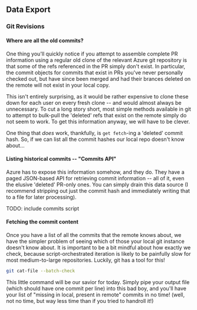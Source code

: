 ## Data Export

### Git Revisions

#### Where are all the old commits?

One thing you'll quickly notice if you attempt to assemble complete PR
information using a regular old clone of the relevant Azure git repository is
that some of the refs referenced in the PR simply don't exist. In particular,
the commit objects for commits that exist in PRs you've never personally checked
out, but have since been merged and had their brances deleted on the remote will
not exist in your local copy.

This isn't entirely surprising, as it would be rather expensive to clone these
down for each user on every fresh clone -- and would almost always be
unnecessary. To cut a long story short, most simple methods available in git to
attempt to bulk-pull the 'deleted' refs that exist on the remote simply do not
seem to work. To get this information anyway, we will have to be clever.

One thing that _does_ work, thankfully, is `get fetch`-ing a 'deleted' commit
hash. So, if we can list all the commit hashes our local repo doesn't know
about...

#### Listing historical commits -- "Commits API"

Azure has to expose this information somehow, and they do. They have a paged
JSON-based API for retrieving commit information -- all of it, even the elusive
'deleted' PR-only ones. You can simply drain this data source (I recommend
stripping out just the commit hash and immediately writing that to a file for
later processing).

TODO: include commits script

#### Fetching the commit content

Once you have a list of all the commits that the remote knows about, we have the
simpler problem of seeing which of those your local git instance doesn't know
about. It is important to be a bit mindful about how exactly we check, because
script-orchestrated iteration is likely to be painfully slow for most
medium-to-large repositories. Luckily, git has a tool for this!

```bash
git cat-file --batch-check
```

This little command will be our savior for today. Simply pipe your output file
(which should have one commit per line) into this bad boy, and you'll have your
list of "missing in local, present in remote" commits in no time! (well, not no
time, but way less time than if you tried to handroll it!)
